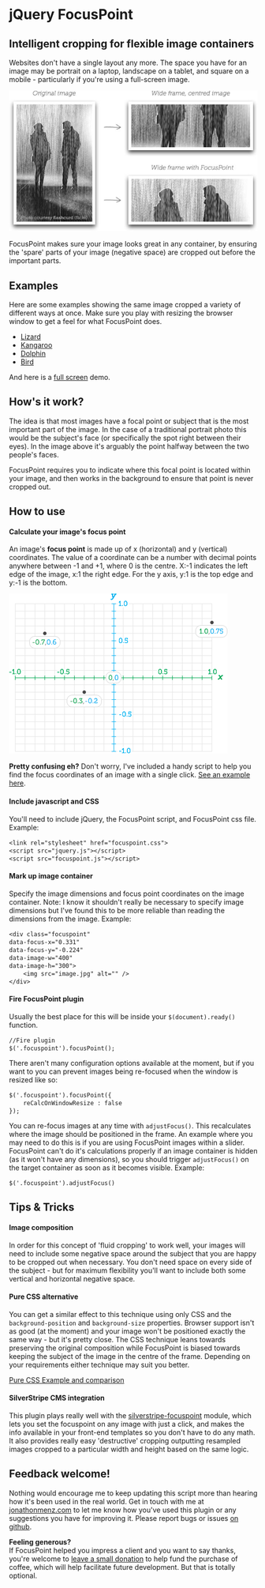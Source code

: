 # jQuery FocusPoint

## Intelligent cropping for flexible image containers

Websites don't have a single layout any more. The space you have for an image may be portrait on a laptop, landscape on a tablet, and square on a mobile - particularly if you're using a full-screen image.

![image](demos/img/demo.jpg?raw=true)

FocusPoint makes sure your image looks great in any container, by ensuring the 'spare' parts of your image (negative space) are cropped out before the important parts.

## Examples

Here are some examples showing the same image cropped a variety of different ways at once. Make sure you play with resizing the browser window to get a feel for what FocusPoint does.

* 	[Lizard](http://htmlpreview.github.io/?https://github.com/jonom/jquery-focuspoint/tree/master/demos/grid/lizard.html)
* 	[Kangaroo](http://htmlpreview.github.io/?https://github.com/jonom/jquery-focuspoint/tree/master/demos/grid/kangaroo.html)
* 	[Dolphin](http://htmlpreview.github.io/?https://github.com/jonom/jquery-focuspoint/tree/master/demos/grid/dolphin.html)
* 	[Bird](http://htmlpreview.github.io/?https://github.com/jonom/jquery-focuspoint/tree/master/demos/grid/bird.html)

And here is a [full screen](http://htmlpreview.github.io/?https://github.com/jonom/jquery-focuspoint/tree/master/demos/full-screen/index.html) demo.

## How's it work?

The idea is that most images have a focal point or subject that is the most important part of the image. In the case of a traditional portrait photo this would be the subject's face (or specifically the spot right between their eyes). In the image above it's arguably the point halfway between the two people's faces.

FocusPoint requires you to indicate where this focal point is located within your image, and then works in the background to ensure that point is never cropped out.


## How to use

#### Calculate your image's focus point

An image's **focus point** is made up of x (horizontal) and y (vertical) coordinates. The value of a coordinate can be a number with decimal points anywhere between -1 and +1, where 0 is the centre. X:-1 indicates the left edge of the image, x:1 the right edge. For the y axis, y:1 is the top edge and y:-1 is the bottom.

![image](demos/img/grid.png?raw=true)

**Pretty confusing eh?** Don't worry, I've included a handy script to help you find the focus coordinates of an image with a single click. [See an example here](http://htmlpreview.github.io/?https://github.com/jonom/jquery-focuspoint/tree/master/demos/helper/index.html).

#### Include javascript and CSS

You'll need to include jQuery, the FocusPoint script, and FocusPoint css file. Example:

	<link rel="stylesheet" href="focuspoint.css">
	<script src="jquery.js"></script>
	<script src="focuspoint.js"></script>
	
#### Mark up image container

Specify the image dimensions and focus point coordinates on the image container. Note: I know it shouldn't really be necessary to specify image dimensions but I've found this to be more reliable than reading the dimensions from the image. Example:

	<div class="focuspoint"
	data-focus-x="0.331"
	data-focus-y="-0.224"
	data-image-w="400"
	data-image-h="300">
		<img src="image.jpg" alt="" />
	</div>

#### Fire FocusPoint plugin

Usually the best place for this will be inside your `$(document).ready()` function.

	//Fire plugin
	$('.focuspoint').focusPoint();

There aren't many configuration options available at the moment, but if you want to you can prevent images being re-focused when the window is resized like so:

	$('.focuspoint').focusPoint({
		reCalcOnWindowResize : false
	});
	
You can re-focus images at any time with `adjustFocus()`. This recalculates where the image should be positioned in the frame. An example where you may need to do this is if you are using FocusPoint images within a slider. FocusPoint can't do it's calculations properly if an image container is hidden (as it won't have any dimensions), so you should trigger `adjustFocus()` on the target container as soon as it becomes visible. Example:

	$('.focuspoint').adjustFocus()

## Tips & Tricks

#### Image composition
In order for this concept of 'fluid cropping' to work well, your images will need to include some negative space around the subject that you are happy to be cropped out when necessary. You don't need space on every side of the subject - but for maximum flexibility you'll want to include both some vertical and horizontal negative space.

#### Pure CSS alternative

You can get a similar effect to this technique using only CSS and the `background-position` and `background-size` properties. Browser support isn't as good (at the moment) and your image won't be positioned exactly the same way - but it's pretty close. The CSS technique leans towards preserving the original composition while FocusPoint is biased towards keeping the subject of the image in the centre of the frame. Depending on your requirements either technique may suit you better.

[Pure CSS Example and comparison](http://htmlpreview.github.io/?https://github.com/jonom/jquery-focuspoint/tree/master/demos/css-js-comparison/index.html)

#### SilverStripe CMS integration

This plugin plays really well with the [silverstripe-focuspoint](https://github.com/jonom/silverstripe-focuspoint) module, which lets you set the focuspoint on any image with just a click, and makes the info available in your front-end templates so you don't have to do any math. It also provides really easy 'destructive' cropping outputting resampled images cropped to a particular width and height based on the same logic.

## Feedback welcome!

Nothing would encourage me to keep updating this script more than hearing how it's been used in the real world. Get in touch with me at [jonathonmenz.com](http://jonathonmenz.com) to let me know how you've used this plugin or any suggestions you have for improving it. Please report bugs or issues [on github](https://github.com/jonom/jquery-focuspoint).

**Feeling generous?**  
If FocusPoint helped you impress a client and you want to say thanks, you're welcome to [leave a small donation](https://www.paypal.com/cgi-bin/webscr?cmd=_s-xclick&hosted_button_id=5VUDD3ACRC4TC) to help fund the purchase of coffee, which will help facilitate future development. But that is totally optional.

